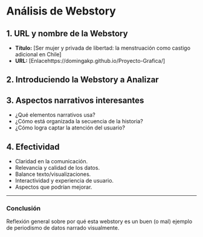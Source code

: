 # Análisis de Webstory 

## 1. URL y nombre de la Webstory
- **Título:** [Ser mujer y privada de libertad: la menstruación como castigo adicional en Chile]
- **URL:** [Enlacehttps://domingakp.github.io/Proyecto-Grafica/]

## 2. Introduciendo la Webstory a Analizar



## 3. Aspectos narrativos interesantes
- ¿Qué elementos narrativos usa?
- ¿Cómo está organizada la secuencia de la historia?
- ¿Cómo logra captar la atención del usuario?

## 4. Efectividad
- Claridad en la comunicación.
- Relevancia y calidad de los datos.
- Balance texto/visualizaciones.
- Interactividad y experiencia de usuario.
- Aspectos que podrían mejorar.

---

### Conclusión
Reflexión general sobre por qué esta webstory es un buen (o mal) ejemplo de periodismo de datos narrado visualmente.
